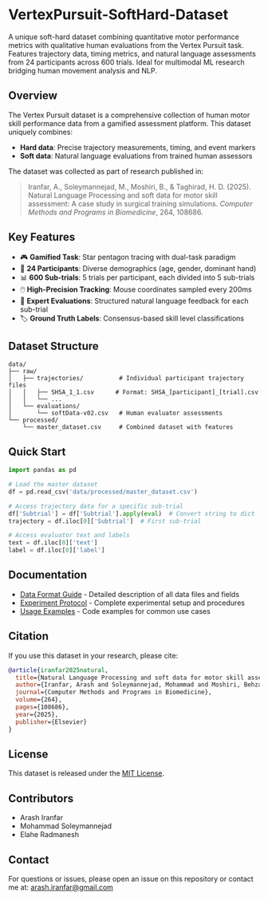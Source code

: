 # VertexPursuit-SoftHard-Dataset

A unique soft-hard dataset combining quantitative motor performance metrics with qualitative human evaluations from the Vertex Pursuit task. Features trajectory data, timing metrics, and natural language assessments from 24 participants across 600 trials. Ideal for multimodal ML research bridging human movement analysis and NLP.

## Overview

The Vertex Pursuit dataset is a comprehensive collection of human motor skill performance data from a gamified assessment platform. This dataset uniquely combines:
- **Hard data**: Precise trajectory measurements, timing, and event markers
- **Soft data**: Natural language evaluations from trained human assessors

The dataset was collected as part of research published in:
> Iranfar, A., Soleymannejad, M., Moshiri, B., & Taghirad, H. D. (2025). Natural Language Processing and soft data for motor skill assessment: A case study in surgical training simulations. *Computer Methods and Programs in Biomedicine*, 264, 108686.

## Key Features

- 🎮 **Gamified Task**: Star pentagon tracing with dual-task paradigm
- 👥 **24 Participants**: Diverse demographics (age, gender, dominant hand)
- 📊 **600 Sub-trials**: 5 trials per participant, each divided into 5 sub-trials
- 🖱️ **High-Precision Tracking**: Mouse coordinates sampled every 200ms
- 💬 **Expert Evaluations**: Structured natural language feedback for each sub-trial
- 🏷️ **Ground Truth Labels**: Consensus-based skill level classifications

## Dataset Structure

```
data/
├── raw/
│   ├── trajectories/          # Individual participant trajectory files
│   │   ├── SHSA_1_1.csv      # Format: SHSA_[participant]_[trial].csv
│   │   └── ...
│   └── evaluations/
│       └── softData-v02.csv   # Human evaluator assessments
└── processed/
    └── master_dataset.csv     # Combined dataset with features
```

## Quick Start

```python
import pandas as pd

# Load the master dataset
df = pd.read_csv('data/processed/master_dataset.csv')

# Access trajectory data for a specific sub-trial
df['Subtrial'] = df['Subtrial'].apply(eval)  # Convert string to dict
trajectory = df.iloc[0]['Subtrial']  # First sub-trial

# Access evaluator text and labels
text = df.iloc[0]['text']
label = df.iloc[0]['label']
```

## Documentation

- [Data Format Guide](docs/data_format.md) - Detailed description of all data files and fields
- [Experiment Protocol](docs/experiment_protocol.md) - Complete experimental setup and procedures
- [Usage Examples](docs/usage_examples.md) - Code examples for common use cases

## Citation

If you use this dataset in your research, please cite:

```bibtex
@article{iranfar2025natural,
  title={Natural Language Processing and soft data for motor skill assessment: A case study in surgical training simulations},
  author={Iranfar, Arash and Soleymannejad, Mohammad and Moshiri, Behzad and Taghirad, Hamid D},
  journal={Computer Methods and Programs in Biomedicine},
  volume={264},
  pages={108686},
  year={2025},
  publisher={Elsevier}
}
```

## License

This dataset is released under the [MIT License](LICENSE).

## Contributors

- Arash Iranfar
- Mohammad Soleymannejad
- Elahe Radmanesh

## Contact

For questions or issues, please open an issue on this repository or contact me at: arash.iranfar@gmail.com

